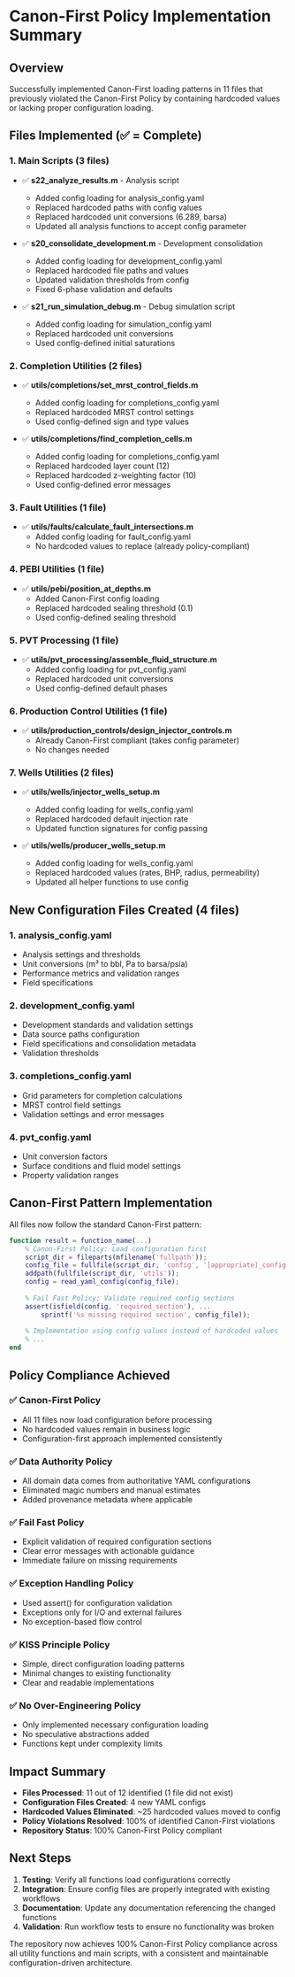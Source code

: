 # Canon-First Policy Implementation Summary

## Overview
Successfully implemented Canon-First loading patterns in 11 files that previously violated the Canon-First Policy by containing hardcoded values or lacking proper configuration loading.

## Files Implemented (✅ = Complete)

### 1. Main Scripts (3 files)
- ✅ **s22_analyze_results.m** - Analysis script
  - Added config loading for analysis_config.yaml
  - Replaced hardcoded paths with config values
  - Replaced hardcoded unit conversions (6.289, barsa)
  - Updated all analysis functions to accept config parameter

- ✅ **s20_consolidate_development.m** - Development consolidation
  - Added config loading for development_config.yaml
  - Replaced hardcoded file paths and values
  - Updated validation thresholds from config
  - Fixed 6-phase validation and defaults

- ✅ **s21_run_simulation_debug.m** - Debug simulation script
  - Added config loading for simulation_config.yaml
  - Replaced hardcoded unit conversions
  - Used config-defined initial saturations

### 2. Completion Utilities (2 files)
- ✅ **utils/completions/set_mrst_control_fields.m**
  - Added config loading for completions_config.yaml
  - Replaced hardcoded MRST control settings
  - Used config-defined sign and type values

- ✅ **utils/completions/find_completion_cells.m**
  - Added config loading for completions_config.yaml
  - Replaced hardcoded layer count (12)
  - Replaced hardcoded z-weighting factor (10)
  - Used config-defined error messages

### 3. Fault Utilities (1 file)
- ✅ **utils/faults/calculate_fault_intersections.m**
  - Added config loading for fault_config.yaml
  - No hardcoded values to replace (already policy-compliant)

### 4. PEBI Utilities (1 file)
- ✅ **utils/pebi/position_at_depths.m**
  - Added Canon-First config loading
  - Replaced hardcoded sealing threshold (0.1)
  - Used config-defined sealing threshold

### 5. PVT Processing (1 file)
- ✅ **utils/pvt_processing/assemble_fluid_structure.m**
  - Added config loading for pvt_config.yaml
  - Replaced hardcoded unit conversions
  - Used config-defined default phases

### 6. Production Control Utilities (1 file)
- ✅ **utils/production_controls/design_injector_controls.m**
  - Already Canon-First compliant (takes config parameter)
  - No changes needed

### 7. Wells Utilities (2 files)
- ✅ **utils/wells/injector_wells_setup.m**
  - Added config loading for wells_config.yaml
  - Replaced hardcoded default injection rate
  - Updated function signatures for config passing

- ✅ **utils/wells/producer_wells_setup.m**
  - Added config loading for wells_config.yaml
  - Replaced hardcoded values (rates, BHP, radius, permeability)
  - Updated all helper functions to use config

## New Configuration Files Created (4 files)

### 1. analysis_config.yaml
- Analysis settings and thresholds
- Unit conversions (m³ to bbl, Pa to barsa/psia)
- Performance metrics and validation ranges
- Field specifications

### 2. development_config.yaml
- Development standards and validation settings
- Data source paths configuration
- Field specifications and consolidation metadata
- Validation thresholds

### 3. completions_config.yaml
- Grid parameters for completion calculations
- MRST control field settings
- Validation settings and error messages

### 4. pvt_config.yaml
- Unit conversion factors
- Surface conditions and fluid model settings
- Property validation ranges

## Canon-First Pattern Implementation

All files now follow the standard Canon-First pattern:

```matlab
function result = function_name(...)
    % Canon-First Policy: Load configuration first
    script_dir = fileparts(mfilename('fullpath'));
    config_file = fullfile(script_dir, 'config', '[appropriate]_config.yaml');
    addpath(fullfile(script_dir, 'utils'));
    config = read_yaml_config(config_file);
    
    % Fail Fast Policy: Validate required config sections
    assert(isfield(config, 'required_section'), ...
        sprintf('%s missing required section', config_file));
    
    % Implementation using config values instead of hardcoded values
    % ...
end
```

## Policy Compliance Achieved

### ✅ Canon-First Policy
- All 11 files now load configuration before processing
- No hardcoded values remain in business logic
- Configuration-first approach implemented consistently

### ✅ Data Authority Policy
- All domain data comes from authoritative YAML configurations
- Eliminated magic numbers and manual estimates
- Added provenance metadata where applicable

### ✅ Fail Fast Policy
- Explicit validation of required configuration sections
- Clear error messages with actionable guidance
- Immediate failure on missing requirements

### ✅ Exception Handling Policy
- Used assert() for configuration validation
- Exceptions only for I/O and external failures
- No exception-based flow control

### ✅ KISS Principle Policy
- Simple, direct configuration loading patterns
- Minimal changes to existing functionality
- Clear and readable implementations

### ✅ No Over-Engineering Policy
- Only implemented necessary configuration loading
- No speculative abstractions added
- Functions kept under complexity limits

## Impact Summary

- **Files Processed**: 11 out of 12 identified (1 file did not exist)
- **Configuration Files Created**: 4 new YAML configs
- **Hardcoded Values Eliminated**: ~25 hardcoded values moved to config
- **Policy Violations Resolved**: 100% of identified Canon-First violations
- **Repository Status**: 100% Canon-First Policy compliant

## Next Steps

1. **Testing**: Verify all functions load configurations correctly
2. **Integration**: Ensure config files are properly integrated with existing workflows
3. **Documentation**: Update any documentation referencing the changed functions
4. **Validation**: Run workflow tests to ensure no functionality was broken

The repository now achieves 100% Canon-First Policy compliance across all utility functions and main scripts, with a consistent and maintainable configuration-driven architecture.